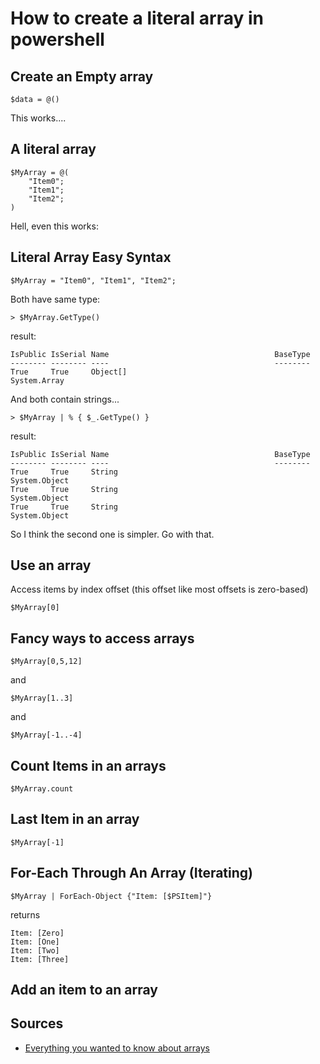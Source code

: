 # How to create a literal array in powershell

## Create an Empty array

	$data = @()


This works....

## A literal array

	$MyArray = @(
		"Item0";
		"Item1";
		"Item2";
	)

Hell, even this works:

## Literal Array Easy Syntax

	$MyArray = "Item0", "Item1", "Item2";

Both have same type:

	> $MyArray.GetType()
	
result:	
	
	IsPublic IsSerial Name                                     BaseType
	-------- -------- ----                                     --------
	True     True     Object[]                                 System.Array
	

And both contain strings...

	> $MyArray | % { $_.GetType() }

result:

	IsPublic IsSerial Name                                     BaseType
	-------- -------- ----                                     --------
	True     True     String                                   System.Object
	True     True     String                                   System.Object
	True     True     String                                   System.Object
	
So I think the second one is simpler. Go with that.


## Use an array

Access items by index offset (this offset like most offsets is zero-based)

	$MyArray[0]

## Fancy ways to access arrays

	$MyArray[0,5,12]

and

	$MyArray[1..3]

and

	$MyArray[-1..-4]


## Count Items in an arrays

	$MyArray.count

## Last Item in an array

	$MyArray[-1]

## For-Each Through An Array (Iterating)

	$MyArray | ForEach-Object {"Item: [$PSItem]"}

returns

	Item: [Zero]
	Item: [One]
	Item: [Two]
	Item: [Three]

## Add an item to an array



## Sources


- [Everything you wanted to know about arrays](https://docs.microsoft.com/en-us/powershell/scripting/learn/deep-dives/everything-about-arrays?view=powershell-7.1)

